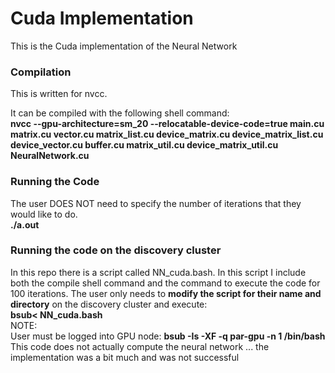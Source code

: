 # Cuda Implementation
This is the Cuda implementation of the Neural Network
### Compilation
This is written for nvcc.

It can be compiled with the following shell command: </br>
**nvcc --gpu-architecture=sm_20 --relocatable-device-code=true main.cu matrix.cu vector.cu matrix_list.cu device_matrix.cu device_matrix_list.cu device_vector.cu buffer.cu matrix_util.cu device_matrix_util.cu NeuralNetwork.cu**
### Running the Code
The user DOES NOT need to specify the number of iterations that they would like to do. </br>
**./a.out**
### Running the code on the discovery cluster
In this repo there is a script called NN_cuda.bash. In this script I include both the compile shell command and the command to execute the code for 100 iterations. The user only needs to **modify the script for their name and directory** on the discovery cluster and execute:</br>
**bsub< NN_cuda.bash**</br>
NOTE:</br>
User must be logged into GPU node: **bsub -Is -XF -q par-gpu -n 1 /bin/bash**</br>
This code does not actually compute the neural network ... the implementation was a bit much and was not successful
